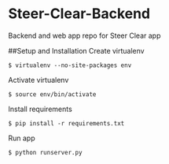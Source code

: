 # Steer-Clear-Backend
Backend and web app repo for Steer Clear app

##Setup and Installation
Create virtualenv

`$ virtualenv --no-site-packages env`

Activate virtualenv

`$ source env/bin/activate`

Install requirements

`$ pip install -r requirements.txt`

Run app

`$ python runserver.py`
